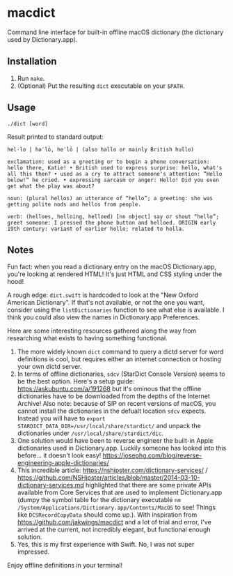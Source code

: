 # macdict

Command line interface for built-in offline macOS dictionary (the dictionary used by Dictionary.app).

## Installation

1. Run `make`.
2. (Optional) Put the resulting `dict` executable on your `$PATH`.

## Usage

```
./dict [word]
```

Result printed to standard output:

```text
hel·lo | həˈlō, heˈlō | (also hallo or mainly British hullo) 

exclamation: used as a greeting or to begin a phone conversation: hello there, Katie! • British used to express surprise: hello, what's all this then? • used as a cry to attract someone's attention: “Hello below!” he cried. • expressing sarcasm or anger: Hello! Did you even get what the play was about? 

noun: (plural hellos) an utterance of “hello”; a greeting: she was getting polite nods and hellos from people. 

verb: (helloes, helloing, helloed) [no object] say or shout “hello”; greet someone: I pressed the phone button and helloed. ORIGIN early 19th century: variant of earlier hollo; related to holla. 
```

## Notes

Fun fact: when you read a dictionary entry on the macOS Dictionary.app, you're looking at rendered
HTML! It's just HTML and CSS styling under the hood!

A rough edge: `dict.swift` is hardcoded to look at the "New Oxford American Dictionary". If that's
not available, or not the one you want, consider using the `listDictionaries` function to see what
else is available. I think you could also view the names in Dictionary.app Preferences.

Here are some interesting resources gathered along the way from researching what exists to having
something functional.

1. The more widely known `dict` command to query a dictd server for word definitions is cool, but
   requires either an internet connection or hosting your own dictd server.
2. In terms of offline dictionaries, `sdcv` (StarDict Console Version) seems to be the best option.
   Here's a setup guide: https://askubuntu.com/a/191268 but it's ominous that the offline
   dictionaries have to be downloaded from the depths of the Internet Archive!
   Also note: because of SIP on recent versions of macOS, you cannot install the dictionaries in
   the defualt location `sdcv` expects. Instead you will have to 
   `export STARDICT_DATA_DIR=/usr/local/share/stardict/` and unpack the dictionaries under
   `/usr/local/share/stardict/dic`.
3. One solution would have been to reverse engineer the built-in Apple dictionaries used in
   Dictionary.app. Luckily someone has looked into this before... it doesn't look easy!
   https://josephg.com/blog/reverse-engineering-apple-dictionaries/
4. This incredible article: https://nshipster.com/dictionary-services/ /
   https://github.com/NSHipster/articles/blob/master/2014-03-10-dictionary-services.md
   highlighted that there are some private APIs available from Core Services that are used to
   implement Dictionary.app (dumpy the symbol table for the dictionary executable 
   `nm /System/Applications/Dictionary.app/Contents/MacOS` to see! Things like `DCSRecordCopyData`
   should come up.). With inspiration from https://github.com/jakwings/macdict and a lot of 
   trial and error, I've arrived at the current, not incredibly elegant, but functional enough
   solution.
5. Yes, this is my first experience with Swift. No, I was not super impressed.
   
Enjoy offline definitions in your terminal!

